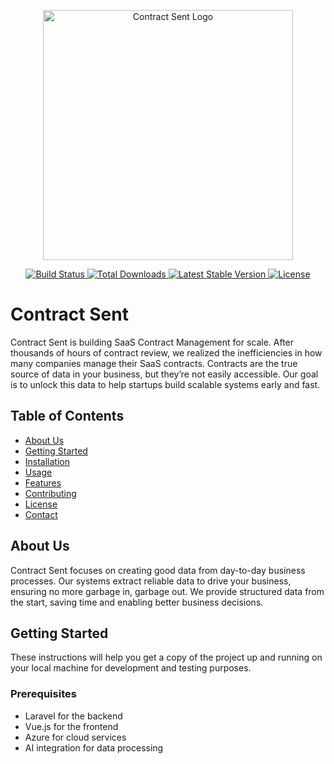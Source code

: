 <p align="center">
  <a href="https://contractsent.com" target="_blank">
    <img src="https://i0.wp.com/contractsendev.wpengine.com/wp-content/uploads/2023/11/Contract-Sent-Logo.png?w=316&ssl=1)" width="400" alt="Contract Sent Logo">
  </a>
</p>

<p align="center">
  <a href="https://travis-ci.org/contractsent/framework">
    <img src="https://travis-ci.org/laravel/framework.svg" alt="Build Status">
  </a>
  <a href="https://packagist.org/packages/contractsent/framework">
    <img src="https://img.shields.io/packagist/dt/contractsent/framework" alt="Total Downloads">
  </a>
  <a href="https://packagist.org/packages/contractsent/framework">
    <img src="https://img.shields.io/packagist/v/contractsent/framework" alt="Latest Stable Version">
  </a>
  <a href="https://packagist.org/packages/contractsent/framework">
    <img src="https://img.shields.io/packagist/l/contractsent/framework" alt="License">
  </a>
</p>

# Contract Sent

Contract Sent is building SaaS Contract Management for scale. After thousands of hours of contract review, we realized the inefficiencies in how many companies manage their SaaS contracts. Contracts are the true source of data in your business, but they’re not easily accessible. Our goal is to unlock this data to help startups build scalable systems early and fast.

## Table of Contents

- [About Us](#about-us)
- [Getting Started](#getting-started)
- [Installation](#installation)
- [Usage](#usage)
- [Features](#features)
- [Contributing](#contributing)
- [License](#license)
- [Contact](#contact)

## About Us

Contract Sent focuses on creating good data from day-to-day business processes. Our systems extract reliable data to drive your business, ensuring no more garbage in, garbage out. We provide structured data from the start, saving time and enabling better business decisions.

## Getting Started

These instructions will help you get a copy of the project up and running on your local machine for development and testing purposes.

### Prerequisites

- Laravel for the backend
- Vue.js for the frontend
- Azure for cloud services
- AI integration for data processing
